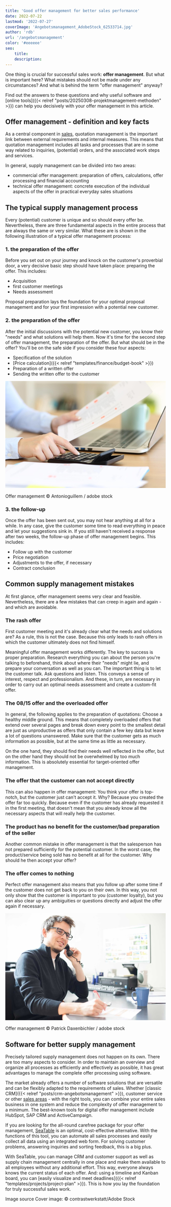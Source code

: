 ```yaml
---
title: 'Good offer management for better sales performance'
date: 2022-07-22
lastmod: '2022-07-27'
coverImage: 'Angebotsmanagement_AdobeStock_62533714.jpg'
author: 'rdb'
url: '/angebotsmanagement'
color: '#eeeeee'
seo:
    title:
    description:
---
```


One thing is crucial for successful sales work: **offer management**. But what is important here? What mistakes should not be made under any circumstances? And what is behind the term "offer management" anyway?

Find out the answers to these questions and why useful software and [online tools]({{< relref "posts/20250308-projektmanagement-methoden" >}}) can help you decisively with your offer management in this article.

## Offer management - definition and key facts

As a central component in [sales](https://seatable.io/en/vertrieb/), quotation management is the important link between external requirements and internal measures. This means that quotation management includes all tasks and processes that are in some way related to inquiries, (potential) orders, and the associated work steps and services.

In general, supply management can be divided into two areas:

- commercial offer management: preparation of offers, calculations, offer processing and financial accounting
- technical offer management: concrete execution of the individual aspects of the offer in practical everyday sales situations

## The typical supply management process

Every (potential) customer is unique and so should every offer be. Nevertheless, there are three fundamental aspects in the entire process that are always the same or very similar. What these are is shown in the following illustration of a typical offer management process:

### 1\. the preparation of the offer

Before you set out on your journey and knock on the customer's proverbial door, a very decisive basic step should have taken place: preparing the offer. This includes:

- Acquisition
- first customer meetings
- Needs assessment

Proposal preparation lays the foundation for your optimal proposal management and for your first impression with a potential new customer.

### 2\. the preparation of the offer

After the initial discussions with the potential new customer, you know their "needs" and what solutions will help them. Now it's time for the second step of offer management, the preparation of the offer. But what should be in the offer? You'll be on the safe side if you consider these four aspects:

- Specification of the solution
- [Price calculation]({{< relref "templates/finance/budget-book" >}})
- Preparation of a written offer
- Sending the written offer to the customer

![Employee calculates price within the framework of offer management](Angebotsmanagement_AdobeStock_200001435-711x474.jpg)

Offer management © Antonioguillem / adobe stock

### 3\. the follow-up

Once the offer has been sent out, you may not hear anything at all for a while. In any case, give the customer some time to read everything in peace and let your suggestions sink in. If you still haven't received a response after two weeks, the follow-up phase of offer management begins. This includes:

- Follow up with the customer
- Price negotiation
- Adjustments to the offer, if necessary
- Contract conclusion

## Common supply management mistakes

At first glance, offer management seems very clear and feasible. Nevertheless, there are a few mistakes that can creep in again and again - and which are avoidable.

### The rash offer

First customer meeting and it's already clear what the needs and solutions are? As a rule, this is not the case. Because this only leads to rash offers in which the customer ultimately does not find himself.

Meaningful offer management works differently. The key to success is proper preparation. Research everything you can about the person you're talking to beforehand, think about where their "needs" might lie, and prepare your conversation as well as you can. The important thing is to let the customer talk. Ask questions and listen. This conveys a sense of interest, respect and professionalism. And these, in turn, are necessary in order to carry out an optimal needs assessment and create a custom-fit offer.

### The 08/15 offer and the overloaded offer

In general, the following applies to the preparation of quotations: Choose a healthy middle ground. This means that completely overloaded offers that extend over several pages and break down every point to the smallest detail are just as unproductive as offers that only contain a few key data but leave a lot of questions unanswered. Make sure that the customer gets as much information as possible, but at the same time as little as necessary.

On the one hand, they should find their needs well reflected in the offer, but on the other hand they should not be overwhelmed by too much information. This is absolutely essential for target-oriented offer management.

### The offer that the customer can not accept directly

This can also happen in offer management: You think your offer is top-notch, but the customer just can't accept it. Why? Because you created the offer far too quickly. Because even if the customer has already requested it in the first meeting, that doesn't mean that you already know all the necessary aspects that will really help the customer.

### The product has no benefit for the customer/bad preparation of the seller

Another common mistake in offer management is that the salesperson has not prepared sufficiently for the potential customer. In the worst case, the product/service being sold has no benefit at all for the customer. Why should he then accept your offer?

### The offer comes to nothing

Perfect offer management also means that you follow up after some time if the customer does not get back to you on their own. In this way, you not only show that the customer is important to you (customer loyalty), but you can also clear up any ambiguities or questions directly and adjust the offer again if necessary.

![Sales representative makes a phone call to the potential customer as part of his offer management.](Angebotsmanagement_AdobeStock_171176926-711x474.jpg)

Offer management © Patrick Daxenbichler / adobe stock

## Software for better supply management

Precisely tailored supply management does not happen on its own. There are too many aspects to consider. In order to maintain an overview and organize all processes as efficiently and effectively as possible, it has great advantages to manage the complete offer processing using software.

The market already offers a number of software solutions that are versatile and can be flexibly adapted to the requirements of sales. Whether [classic CRM]({{< relref "posts/crm-angebotsmanagement" >}}), customer service or other [sales areas](https://seatable.io/en/vertrieb/) - with the right tools, you can combine your entire sales business in one system and reduce the complexity of offer management to a minimum. The best-known tools for digital offer management include HubSpot, SAP CRM and ActiveCampaign.

If you are looking for the all-round carefree package for your offer management, [SeaTable](https://seatable.io/en/) is an optimal, cost-effective alternative. With the functions of this tool, you can automate all sales processes and easily collect all data using an integrated web form. For solving customer problems, answering inquiries and sorting feedback, this is a big plus.

With SeaTable, you can manage CRM and customer support as well as supply chain management centrally in one place and make them available to all employees without any additional effort. This way, everyone always knows the current status of each offer. And: using a timeline and Kanban board, you can [easily visualize and meet deadlines]({{< relref "templates/projects/project-plan" >}}). This is how you lay the foundation for truly successful sales work.

Image source Cover image: © contrastwerkstatt/Adobe Stock
